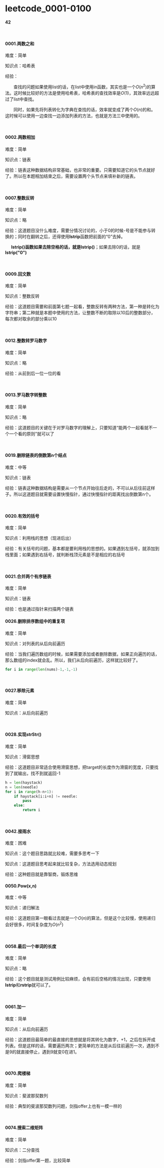 #  leetcode_0001-0100

**42**

<br/>

#### 0001.两数之和

难度：简单

知识点：哈希表

经验：

&#160; &#160; &#160; &#160;查找的问题如果使用list的话，在list中使用in函数，其实也是一个$O(n^2)$的算法。这时候比较好的方法是使用哈希表，哈希表的查找效率是$O(1)$，其效率远远超过了list中查找。

&#160; &#160; &#160; &#160;同时，如果先将列表转化为字典在查找的话，效率就变成了两个$O(n)$的和。这时候可以使用一边查找一边添加列表的方法，也就是方法三中使用的。

<br/>

#### 0002.两数相加

难度：简单

知识点：链表

经验：链表这种数据结构非常基础，也非常的重要。只需要知道它的头节点就好了。所以在本题相加结束之后，需要设置两个头节点来填补新的链表。

<br/>

#### 0007.整数反转

难度：简单

知识点：略

经验：这道题目没什么难度，需要分情况讨论的，小于0的时候-号是不能参与转换的；同时在翻转之后，还得使用**lstrip**函数把前面的“0”去掉。

 &#160; &#160; &#160;**lstrip()**函数如果去除空格的话，就是**lstrip()**；如果去除0的话，就是**lstrip("0")**

<br/>

#### 0009.回文数

难度：简单

知识点：整数反转

经验：这道题目需要和前面第七题一起看，整数反转有两种方法，第一种是转化为字符串；第二种就是本题中使用的方法，让整数不断的取除以10后的整数部分，每次都对取余的部分乘以10

<br/>

#### 0012.整数转罗马数字

难度：简单

知识点：略

经验：从前到后一位一位的看

<br/>

#### 0013.罗马数字转整数

难度：简单

知识点：略

经验：这道题目的关键在于对罗马数字的理解上，只要知道“能两个一起看就不一个一个看的原则”就可以了

<br/>

#### 0019.删除链表的倒数第n个结点

难度：中等

知识点：链表

经验：链表这种数据结构是需要从一个节点开始往后走的，不可以从后往前这样子。所以这道题目就需要设置快慢指针，通过快慢指针的距离找出倒数第n个。

<br/>

#### 0020.有效的括号

难度：简单

知识点：利用栈的思想（现进后出）

经验：有关括号的问题，基本都是要利用栈的思想的。如果遇到左括号，就添加到栈里面；如果遇到右括号，就判断栈顶元素是不是相应的右括号

<br/>

#### 0021.合并两个有序链表

难度：简单

知识点：链表

经验：也是通过指针来扫描两个链表

#### 0026.删除排序数组中的重复项

难度：简单

知识点：对列表的从后向前遍历

经验：当我们遍历数组的时候，如果需要添加或者删除数据，如果正向遍历的话，那么数组的index就会乱。所以，我们从后向前遍历，这样就比较好了。

```python
for i in range(len(nums)-1,-1,-1)
```

<br/>

#### 0027.移除元素

难度：简单

知识点：从后向前遍历

<br/>

#### 0028.实现strStr()

难度：简单

知识点：滑窗思想

经验：这道题目非常适合使用滑窗思想，把target的长度作为滑窗的宽度，只要找到了就输出，找不到就返回-1

```python
h = len(haystack)
n = len(needle)
for i in range(h-n+1):
	if haystack[i:i+n] != needle:
		pass
	else:
		return i
```

<br/>

#### 0042.接雨水

难度：困难

知识点：这个题目思路就比较难，需要多思考一下

知识点：这道题目思考起来就比较复杂，方法选用动态规划

经验：这种题目就是靠智商，锻炼思维



#### 0050.Pow(x,n)

难度：中等

知识点：递归解法

经验：这道题目第一眼看过去就是一个$O(n)$的算法，但是这个比较慢，使用递归会好很多，时间复杂度为$O(n^2)$

<br/>

#### 0058.最后一个单词的长度

难度：简单

知识点：略

经验：这个题目就是测试用例比较麻烦，会有前后空格的情况出现，只要使用**lstrip**和**rstrip**就可以了。

<br/>

#### 0061.加一

难度：简单

知识点：从后向前遍历

经验：这道题目最简单的最直接的思想就是将其转化为数字，+1，之后在拆开成列表。但是这样的话，需要遍历两次；更简单的方法是从后往前遍历一次，遇到不是9的就直接停止，遇到9就变0在进1。

<br/>

#### 0070.爬楼梯

难度：简单

知识点：斐波那契数列

经验：典型的斐波那契数列问题，剑指offer上也有一模一样的

<br/>

#### 0074.搜索二维矩阵

难度：简单

知识点：二分查找

经验：剑指offer第一题，比较简单

